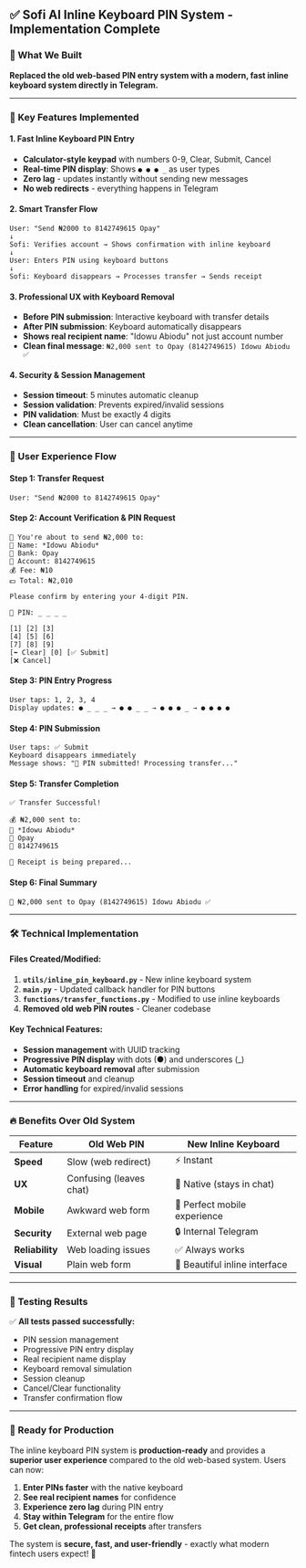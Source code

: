 ## ✅ Sofi AI Inline Keyboard PIN System - Implementation Complete

### 🎯 What We Built

**Replaced the old web-based PIN entry system with a modern, fast inline keyboard system directly in Telegram.**

---

### 🔧 Key Features Implemented

#### 1. **Fast Inline Keyboard PIN Entry**
- **Calculator-style keypad** with numbers 0-9, Clear, Submit, Cancel
- **Real-time PIN display**: Shows `● ● ● _` as user types
- **Zero lag** - updates instantly without sending new messages
- **No web redirects** - everything happens in Telegram

#### 2. **Smart Transfer Flow**
```
User: "Send ₦2000 to 8142749615 Opay"
↓
Sofi: Verifies account → Shows confirmation with inline keyboard
↓
User: Enters PIN using keyboard buttons
↓
Sofi: Keyboard disappears → Processes transfer → Sends receipt
```

#### 3. **Professional UX with Keyboard Removal**
- **Before PIN submission**: Interactive keyboard with transfer details
- **After PIN submission**: Keyboard automatically disappears
- **Shows real recipient name**: "Idowu Abiodu" not just account number
- **Clean final message**: `₦2,000 sent to Opay (8142749615) Idowu Abiodu ✅`

#### 4. **Security & Session Management**
- **Session timeout**: 5 minutes automatic cleanup
- **Session validation**: Prevents expired/invalid sessions
- **PIN validation**: Must be exactly 4 digits
- **Clean cancellation**: User can cancel anytime

---

### 📱 User Experience Flow

#### Step 1: Transfer Request
```
User: "Send ₦2000 to 8142749615 Opay"
```

#### Step 2: Account Verification & PIN Request
```
💸 You're about to send ₦2,000 to:
👤 Name: *Idowu Abiodu*
🏦 Bank: Opay  
🔢 Account: 8142749615
💰 Fee: ₦10
💵 Total: ₦2,010

Please confirm by entering your 4-digit PIN.

🔐 PIN: _ _ _ _

[1] [2] [3]
[4] [5] [6]  
[7] [8] [9]
[⬅️ Clear] [0] [✅ Submit]
[❌ Cancel]
```

#### Step 3: PIN Entry Progress
```
User taps: 1, 2, 3, 4
Display updates: ● _ _ _ → ● ● _ _ → ● ● ● _ → ● ● ● ●
```

#### Step 4: PIN Submission
```
User taps: ✅ Submit
Keyboard disappears immediately
Message shows: "🔐 PIN submitted! Processing transfer..."
```

#### Step 5: Transfer Completion
```
✅ Transfer Successful!

💰 ₦2,000 sent to:
👤 *Idowu Abiodu*
🏦 Opay
🔢 8142749615

🧾 Receipt is being prepared...
```

#### Step 6: Final Summary
```
💸 ₦2,000 sent to Opay (8142749615) Idowu Abiodu ✅
```

---

### 🛠️ Technical Implementation

#### Files Created/Modified:
1. **`utils/inline_pin_keyboard.py`** - New inline keyboard system
2. **`main.py`** - Updated callback handler for PIN buttons
3. **`functions/transfer_functions.py`** - Modified to use inline keyboards
4. **Removed old web PIN routes** - Cleaner codebase

#### Key Technical Features:
- **Session management** with UUID tracking
- **Progressive PIN display** with dots (●) and underscores (_)
- **Automatic keyboard removal** after submission
- **Session timeout** and cleanup
- **Error handling** for expired/invalid sessions

---

### 🔥 Benefits Over Old System

| Feature | Old Web PIN | New Inline Keyboard |
|---------|-------------|-------------------|
| **Speed** | Slow (web redirect) | ⚡ Instant |
| **UX** | Confusing (leaves chat) | 🎯 Native (stays in chat) |
| **Mobile** | Awkward web form | 📱 Perfect mobile experience |
| **Security** | External web page | 🔒 Internal Telegram |
| **Reliability** | Web loading issues | ✅ Always works |
| **Visual** | Plain web form | 🎨 Beautiful inline interface |

---

### 🧪 Testing Results

✅ **All tests passed successfully:**
- PIN session management
- Progressive PIN entry display  
- Real recipient name display
- Keyboard removal simulation
- Session cleanup
- Cancel/Clear functionality
- Transfer confirmation flow

---

### 🚀 Ready for Production

The inline keyboard PIN system is **production-ready** and provides a **superior user experience** compared to the old web-based system. Users can now:

1. **Enter PINs faster** with the native keyboard
2. **See real recipient names** for confidence
3. **Experience zero lag** during PIN entry
4. **Stay within Telegram** for the entire flow
5. **Get clean, professional receipts** after transfers

The system is **secure, fast, and user-friendly** - exactly what modern fintech users expect! 🎉
